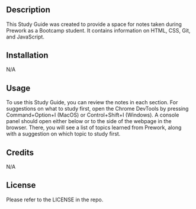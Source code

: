 # <Prework Study Guide Webpage>

## Description

This Study Guide was created to provide a space for notes taken during Prework as a Bootcamp student. It contains information on HTML, CSS, Git, and JavaScript. 

## Installation

N/A

## Usage

To use this Study Guide, you can review the notes in each section. For suggestions on what to study first, open the Chrome DevTools by pressing Command+Option+I (MacOS) or Control+Shift+I (Windows). A console panel should open either below or to the side of the webpage in the browser. There, you will see a list of topics learned from Prework, along with a suggestion on which topic to study first.

## Credits

N/A

## License

Please refer to the LICENSE in the repo.
